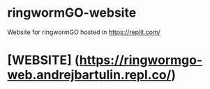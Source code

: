 # ringwormGO-website
Website for ringwormGO hosted in https://replit.com/

# [WEBSITE] (https://ringwormgo-web.andrejbartulin.repl.co/)
